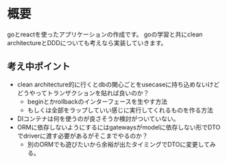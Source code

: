 # 概要
goとreactを使ったアプリケーションの作成です。
goの学習と共にclean architectureとDDDについても考えなら実装していきます。

## 考え中ポイント
* clean architecture的に行くとdbの関心ごとをusecaseに持ち込めないけどどうやってトランザクションを貼れば良いのか？
  *  beginとかrollbackのインターフェースを生やす方法
  *  もしくは全部をラップしていい感じに実行してくれるものを作る方法
* DIコンテナは何を使うのが良さそうか検討がついていない。
* ORMに依存しないようにするにはgatewaysがmodelに依存しない形でDTOでdriverに渡す必要があるがそこまでやるのか？
  * 別のORMでも遊びたいから余裕が出たタイミングでDTOに変更してみる。  
